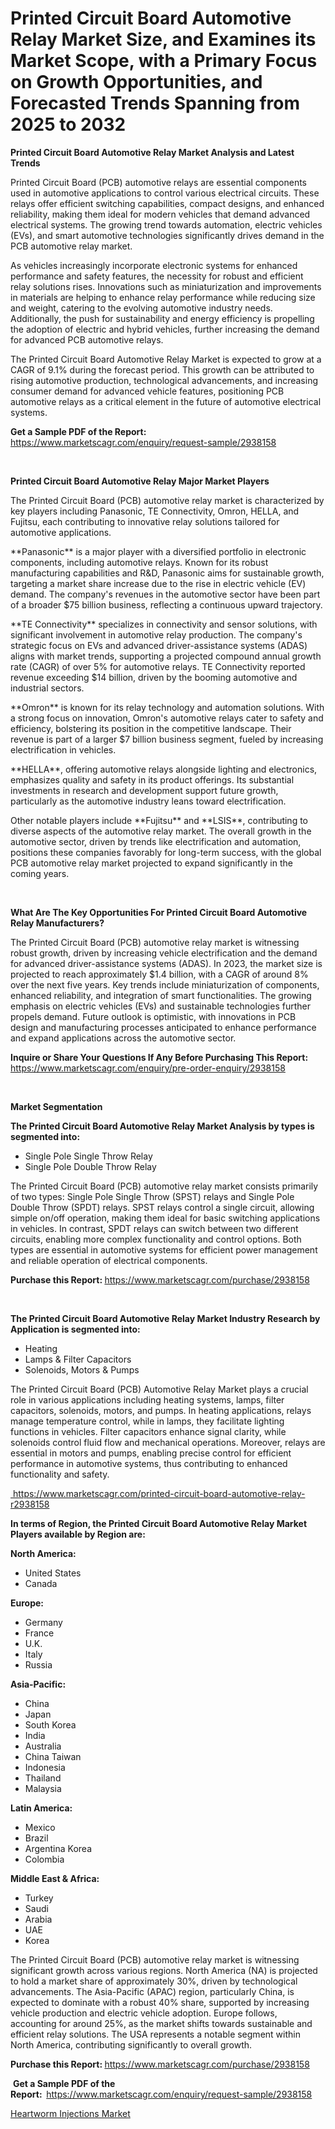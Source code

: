 <p><h1>Printed Circuit Board Automotive Relay Market Size, and Examines its Market Scope, with a Primary Focus on Growth Opportunities, and Forecasted Trends Spanning from 2025 to 2032</h1></p><p><strong>Printed Circuit Board Automotive Relay Market Analysis and Latest Trends</strong></p>
<p><p>Printed Circuit Board (PCB) automotive relays are essential components used in automotive applications to control various electrical circuits. These relays offer efficient switching capabilities, compact designs, and enhanced reliability, making them ideal for modern vehicles that demand advanced electrical systems. The growing trend towards automation, electric vehicles (EVs), and smart automotive technologies significantly drives demand in the PCB automotive relay market.</p><p>As vehicles increasingly incorporate electronic systems for enhanced performance and safety features, the necessity for robust and efficient relay solutions rises. Innovations such as miniaturization and improvements in materials are helping to enhance relay performance while reducing size and weight, catering to the evolving automotive industry needs. Additionally, the push for sustainability and energy efficiency is propelling the adoption of electric and hybrid vehicles, further increasing the demand for advanced PCB automotive relays.</p><p>The Printed Circuit Board Automotive Relay Market is expected to grow at a CAGR of 9.1% during the forecast period. This growth can be attributed to rising automotive production, technological advancements, and increasing consumer demand for advanced vehicle features, positioning PCB automotive relays as a critical element in the future of automotive electrical systems.</p></p>
<p><strong>Get a Sample PDF of the Report:&nbsp;</strong> <a href="https://www.marketscagr.com/enquiry/request-sample/2938158?utm_campaign=3266&utm_medium=2&utm_source=Github&utm_content=ia&utm_term=14032025&utm_id=printed-circuit-board-automotive-relay">https://www.marketscagr.com/enquiry/request-sample/2938158</a></p>
<p>&nbsp;</p>
<p><strong>Printed Circuit Board Automotive Relay Major Market Players</strong></p>
<p><p>The Printed Circuit Board (PCB) automotive relay market is characterized by key players including Panasonic, TE Connectivity, Omron, HELLA, and Fujitsu, each contributing to innovative relay solutions tailored for automotive applications.</p><p>**Panasonic** is a major player with a diversified portfolio in electronic components, including automotive relays. Known for its robust manufacturing capabilities and R&D, Panasonic aims for sustainable growth, targeting a market share increase due to the rise in electric vehicle (EV) demand. The company's revenues in the automotive sector have been part of a broader $75 billion business, reflecting a continuous upward trajectory.</p><p>**TE Connectivity** specializes in connectivity and sensor solutions, with significant involvement in automotive relay production. The company's strategic focus on EVs and advanced driver-assistance systems (ADAS) aligns with market trends, supporting a projected compound annual growth rate (CAGR) of over 5% for automotive relays. TE Connectivity reported revenue exceeding $14 billion, driven by the booming automotive and industrial sectors.</p><p>**Omron** is known for its relay technology and automation solutions. With a strong focus on innovation, Omron's automotive relays cater to safety and efficiency, bolstering its position in the competitive landscape. Their revenue is part of a larger $7 billion business segment, fueled by increasing electrification in vehicles.</p><p>**HELLA**, offering automotive relays alongside lighting and electronics, emphasizes quality and safety in its product offerings. Its substantial investments in research and development support future growth, particularly as the automotive industry leans toward electrification.</p><p>Other notable players include **Fujitsu** and **LSIS**, contributing to diverse aspects of the automotive relay market. The overall growth in the automotive sector, driven by trends like electrification and automation, positions these companies favorably for long-term success, with the global PCB automotive relay market projected to expand significantly in the coming years.</p></p>
<p>&nbsp;</p>
<p><strong>What Are The Key Opportunities For Printed Circuit Board Automotive Relay Manufacturers?</strong></p>
<p><p>The Printed Circuit Board (PCB) automotive relay market is witnessing robust growth, driven by increasing vehicle electrification and the demand for advanced driver-assistance systems (ADAS). In 2023, the market size is projected to reach approximately $1.4 billion, with a CAGR of around 8% over the next five years. Key trends include miniaturization of components, enhanced reliability, and integration of smart functionalities. The growing emphasis on electric vehicles (EVs) and sustainable technologies further propels demand. Future outlook is optimistic, with innovations in PCB design and manufacturing processes anticipated to enhance performance and expand applications across the automotive sector.</p></p>
<p><strong>Inquire or Share Your Questions If Any Before Purchasing This Report:</strong> <a href="https://www.marketscagr.com/enquiry/pre-order-enquiry/2938158?utm_campaign=3266&utm_medium=2&utm_source=Github&utm_content=ia&utm_term=14032025&utm_id=printed-circuit-board-automotive-relay">https://www.marketscagr.com/enquiry/pre-order-enquiry/2938158</a></p>
<p>&nbsp;</p>
<p><strong>Market Segmentation</strong></p>
<p><strong>The Printed Circuit Board Automotive Relay Market Analysis by types is segmented into:</strong></p>
<p><ul><li>Single Pole Single Throw Relay</li><li>Single Pole Double Throw Relay</li></ul></p>
<p><p>The Printed Circuit Board (PCB) automotive relay market consists primarily of two types: Single Pole Single Throw (SPST) relays and Single Pole Double Throw (SPDT) relays. SPST relays control a single circuit, allowing simple on/off operation, making them ideal for basic switching applications in vehicles. In contrast, SPDT relays can switch between two different circuits, enabling more complex functionality and control options. Both types are essential in automotive systems for efficient power management and reliable operation of electrical components.</p></p>
<p><strong>Purchase this Report:&nbsp;</strong><a href="https://www.marketscagr.com/purchase/2938158?utm_campaign=3266&utm_medium=2&utm_source=Github&utm_content=ia&utm_term=14032025&utm_id=printed-circuit-board-automotive-relay">https://www.marketscagr.com/purchase/2938158</a></p>
<p>&nbsp;</p>
<p><strong>The Printed Circuit Board Automotive Relay Market Industry Research by Application is segmented into:</strong></p>
<p><ul><li>Heating</li><li>Lamps & Filter Capacitors</li><li>Solenoids, Motors & Pumps</li></ul></p>
<p><p>The Printed Circuit Board (PCB) Automotive Relay Market plays a crucial role in various applications including heating systems, lamps, filter capacitors, solenoids, motors, and pumps. In heating applications, relays manage temperature control, while in lamps, they facilitate lighting functions in vehicles. Filter capacitors enhance signal clarity, while solenoids control fluid flow and mechanical operations. Moreover, relays are essential in motors and pumps, enabling precise control for efficient performance in automotive systems, thus contributing to enhanced functionality and safety.</p></p>
<p><a href="https://www.marketscagr.com/printed-circuit-board-automotive-relay-r2938158?utm_campaign=3266&utm_medium=2&utm_source=Github&utm_content=ia&utm_term=14032025&utm_id=printed-circuit-board-automotive-relay">&nbsp;https://www.marketscagr.com/printed-circuit-board-automotive-relay-r2938158</a></p>
<p><strong>In terms of Region, the Printed Circuit Board Automotive Relay Market Players available by Region are:</strong></p>
<p>
    <p> <strong> North America: </strong>
        <ul>
            <li>United States</li>
            <li>Canada</li>
        </ul>
        </p> 
    <p> <strong> Europe: </strong>
        <ul>
            <li>Germany</li>
            <li>France</li>
            <li>U.K.</li>
            <li>Italy</li>
            <li>Russia</li>
        </ul>
        </p> 
    <p> <strong> Asia-Pacific: </strong>
        <ul>
            <li>China</li>
            <li>Japan</li>
            <li>South Korea</li>
            <li>India</li>
            <li>Australia</li>
            <li>China Taiwan</li>
            <li>Indonesia</li>
            <li>Thailand</li>
            <li>Malaysia</li>
        </ul>
        </p> 
    <p> <strong> Latin America: </strong>
        <ul>
            <li>Mexico</li>
            <li>Brazil</li>
            <li>Argentina Korea</li>
            <li>Colombia</li>
        </ul>
        </p> 
    <p> <strong> Middle East & Africa: </strong>
        <ul>
            <li>Turkey</li>
            <li>Saudi</li>
            <li>Arabia</li>
            <li>UAE</li>
            <li>Korea</li>
        </ul>
    </p>
    </p>
<p><p>The Printed Circuit Board (PCB) automotive relay market is witnessing significant growth across various regions. North America (NA) is projected to hold a market share of approximately 30%, driven by technological advancements. The Asia-Pacific (APAC) region, particularly China, is expected to dominate with a robust 40% share, supported by increasing vehicle production and electric vehicle adoption. Europe follows, accounting for around 25%, as the market shifts towards sustainable and efficient relay solutions. The USA represents a notable segment within North America, contributing significantly to overall growth.</p></p>
<p><strong>Purchase this Report: </strong><a href="https://www.marketscagr.com/purchase/2938158?utm_campaign=3266&utm_medium=2&utm_source=Github&utm_content=ia&utm_term=14032025&utm_id=printed-circuit-board-automotive-relay">https://www.marketscagr.com/purchase/2938158</a></p>
<p>&nbsp;<strong>Get a Sample PDF of the Report:&nbsp;&nbsp;</strong><a href="https://www.marketscagr.com/enquiry/request-sample/2938158?utm_campaign=3266&utm_medium=2&utm_source=Github&utm_content=ia&utm_term=14032025&utm_id=printed-circuit-board-automotive-relay">https://www.marketscagr.com/enquiry/request-sample/2938158</a></p>
<p><strong></strong></p>
<p><p><a href="https://github.com/shadnfamoza/Market-Research-Report-List-1/blob/main/heartworm-injections-market.md?utm_campaign=3266&utm_medium=2&utm_source=Github&utm_content=ia&utm_term=14032025&utm_id=printed-circuit-board-automotive-relay">Heartworm Injections Market</a></p></p>